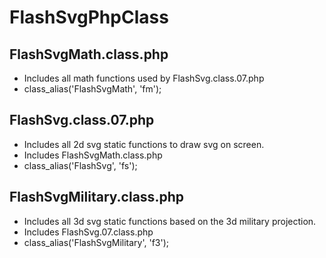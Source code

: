 # FlashSvgPhpClass

## FlashSvgMath.class.php
- Includes all math functions used by FlashSvg.class.07.php
- class_alias('FlashSvgMath', 'fm');

## FlashSvg.class.07.php
- Includes all 2d svg static functions to draw svg on screen.
- Includes FlashSvgMath.class.php
- class_alias('FlashSvg', 'fs');

## FlashSvgMilitary.class.php
- Includes all 3d svg static functions based on the 3d military projection.
- Includes FlashSvg.07.class.php
- class_alias('FlashSvgMilitary', 'f3');
